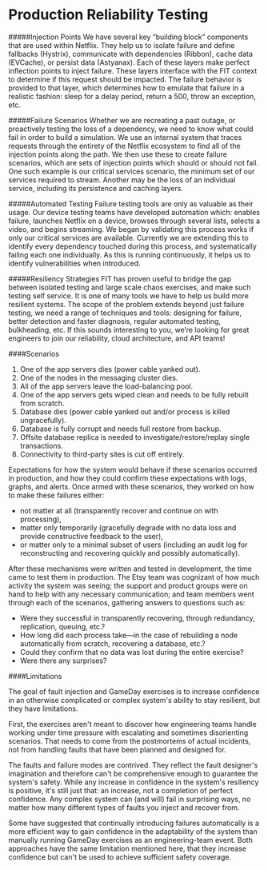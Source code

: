 # Production Reliability Testing

#####Injection Points
We have several key “building block” components that are used within Netflix. They help us to isolate failure and define fallbacks (Hystrix), communicate with dependencies (Ribbon), cache data (EVCache), or persist data (Astyanax). Each of these layers make perfect inflection points to inject failure. These layers interface with the FIT context to determine if this request should be impacted. The failure behavior is provided to that layer, which determines how to emulate that failure in a realistic fashion: sleep for a delay period, return a 500, throw an exception, etc.

#####Failure Scenarios
Whether we are recreating a past outage, or proactively testing the loss of a dependency, we need to know what could fail in order to build a simulation. We use an internal system that traces requests through the entirety of the Netflix ecosystem to find all of the injection points along the path. We then use these to create failure scenarios, which are sets of injection points which should or should not fail. One such example is our critical services scenario, the minimum set of our services required to stream. Another may be the loss of an individual service, including its persistence and caching layers.

#####Automated Testing
Failure testing tools are only as valuable as their usage. Our device testing teams have developed automation which: enables failure, launches Netflix on a device, browses through several lists, selects a video, and begins streaming. We began by validating this process works if only our critical services are available. Currently we are extending this to identify every dependency touched during this process, and systematically failing each one individually. As this is running continuously, it helps us to identify vulnerabilities when introduced.

#####Resiliency Strategies
FIT has proven useful to bridge the gap between isolated testing and large scale chaos exercises, and make such testing self service. It is one of many tools we have to help us build more resilient systems. The scope of the problem extends beyond just failure testing, we need a range of techniques and tools: designing for failure, better detection and faster diagnosis, regular automated testing, bulkheading, etc. If this sounds interesting to you, we’re looking for great engineers to join our reliability, cloud architecture, and API teams!


####Scenarios
1. One of the app servers dies (power cable yanked out).
2. One of the nodes in the messaging cluster dies.
2. All of the app servers leave the load-balancing pool.
3. One of the app servers gets wiped clean and needs to be fully rebuilt from scratch.
4. Database dies (power cable yanked out and/or process is killed ungracefully).
5. Database is fully corrupt and needs full restore from backup.
6. Offsite database replica is needed to investigate/restore/replay single transactions.
7. Connectivity to third-party sites is cut off entirely.

Expectations for how the system would behave if these scenarios occurred in production, 
and how they could confirm these expectations with logs, graphs, and alerts. Once armed with these scenarios, they worked on 
how to make these failures either:

- not matter at all (transparently recover and continue on with processing),
- matter only temporarily (gracefully degrade with no data loss and provide constructive feedback to the user),
- or matter only to a minimal subset of users (including an audit log for reconstructing and recovering quickly and possibly automatically).

After these mechanisms were written and tested in development, the time came to test them in production. The Etsy team was cognizant of how much activity the system was seeing; the support and product groups were on hand to help with any necessary communication; and team members went through each of the scenarios, gathering answers to questions such as:

- Were they successful in transparently recovering, through redundancy, replication, queuing, etc.?
- How long did each process take—in the case of rebuilding a node automatically from scratch, recovering a database, etc.?
- Could they confirm that no data was lost during the entire exercise?
- Were there any surprises?

####Limitations

The goal of fault injection and GameDay exercises is to increase confidence in an otherwise complicated or complex system's ability to stay resilient, but they have limitations.

First, the exercises aren't meant to discover how engineering teams handle working under time pressure with escalating and sometimes disorienting scenarios. That needs to come from the postmortems of actual incidents, not from handling faults that have been planned and designed for.

The faults and failure modes are contrived. They reflect the fault designer's imagination and therefore can't be comprehensive enough to guarantee the system's safety. While any increase in confidence in the system's resiliency is positive, it's still just that: an increase, not a completion of perfect confidence. Any complex system can (and will) fail in surprising ways, no matter how many different types of faults you inject and recover from.

Some have suggested that continually introducing failures automatically is a more efficient way to gain confidence in the adaptability of the system than manually running GameDay exercises as an engineering-team event. Both approaches have the same limitation mentioned here, that they increase confidence but can't be used to achieve sufficient safety coverage.


